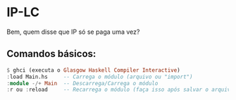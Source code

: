 # IP-LC
Bem, quem disse que IP só se paga uma vez?

## Comandos básicos:
```haskell
$ ghci (executa o Glasgow Haskell Compiler Interactive)
:load Main.hs     -- Carrega o módulo (arquivo ou "import")
:module -/+ Main  -- Descarrega/Carrega o módulo
:r ou :reload     -- Recarrega o módulo (faça isso após salvar o arquivo)
```
